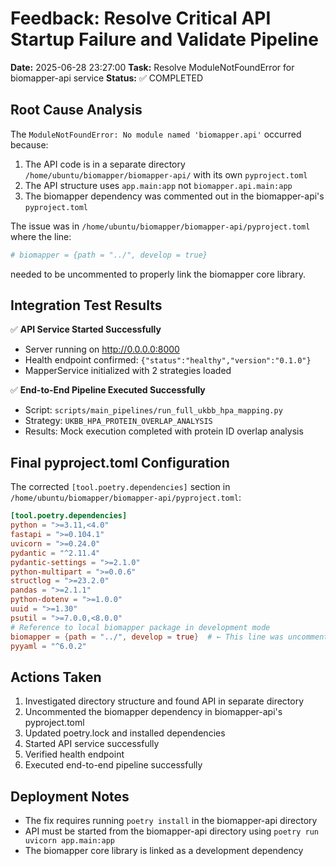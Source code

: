 # Feedback: Resolve Critical API Startup Failure and Validate Pipeline

**Date:** 2025-06-28 23:27:00
**Task:** Resolve ModuleNotFoundError for biomapper-api service
**Status:** ✅ COMPLETED

## Root Cause Analysis

The `ModuleNotFoundError: No module named 'biomapper.api'` occurred because:

1. The API code is in a separate directory `/home/ubuntu/biomapper/biomapper-api/` with its own `pyproject.toml`
2. The API structure uses `app.main:app` not `biomapper.api.main:app`
3. The biomapper dependency was commented out in the biomapper-api's `pyproject.toml`

The issue was in `/home/ubuntu/biomapper/biomapper-api/pyproject.toml` where the line:
```toml
# biomapper = {path = "../", develop = true}
```
needed to be uncommented to properly link the biomapper core library.

## Integration Test Results

✅ **API Service Started Successfully**
- Server running on http://0.0.0.0:8000
- Health endpoint confirmed: `{"status":"healthy","version":"0.1.0"}`
- MapperService initialized with 2 strategies loaded

✅ **End-to-End Pipeline Executed Successfully**
- Script: `scripts/main_pipelines/run_full_ukbb_hpa_mapping.py`
- Strategy: `UKBB_HPA_PROTEIN_OVERLAP_ANALYSIS`
- Results: Mock execution completed with protein ID overlap analysis

## Final pyproject.toml Configuration

The corrected `[tool.poetry.dependencies]` section in `/home/ubuntu/biomapper/biomapper-api/pyproject.toml`:

```toml
[tool.poetry.dependencies]
python = ">=3.11,<4.0"
fastapi = ">=0.104.1"
uvicorn = ">=0.24.0"
pydantic = "^2.11.4"
pydantic-settings = ">=2.1.0"
python-multipart = ">=0.0.6"
structlog = ">=23.2.0"
pandas = ">=2.1.1"
python-dotenv = ">=1.0.0"
uuid = ">=1.30"
psutil = ">=7.0.0,<8.0.0"
# Reference to local biomapper package in development mode
biomapper = {path = "../", develop = true}  # ← This line was uncommented
pyyaml = "^6.0.2"
```

## Actions Taken

1. Investigated directory structure and found API in separate directory
2. Uncommented the biomapper dependency in biomapper-api's pyproject.toml
3. Updated poetry.lock and installed dependencies
4. Started API service successfully
5. Verified health endpoint
6. Executed end-to-end pipeline successfully

## Deployment Notes

- The fix requires running `poetry install` in the biomapper-api directory
- API must be started from the biomapper-api directory using `poetry run uvicorn app.main:app`
- The biomapper core library is linked as a development dependency